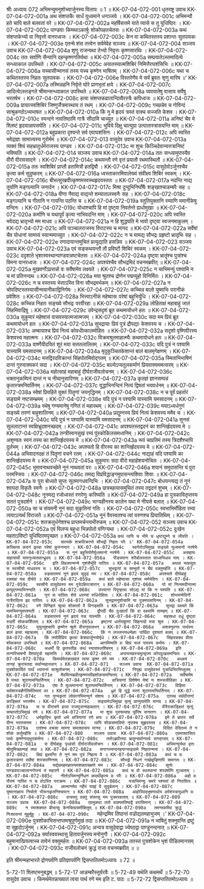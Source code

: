 श्रीः
अध्यायः 072
अभिमन्युमनुशोच्यार्जुनस्य विलापः ॥ 1 ॥
KK-07-04-072-001	धृतराष्ट्र उवाच 
KK-07-04-072-001a	अथ संशप्तकैः सार्धं युध्यमाने धनञ्जये ।
KK-07-04-072-001c	अभिमन्यौ हते चापि बाले बलवतां वरे ॥
KK-07-04-072-002a	महर्षिसत्तमे याते व्यासे स तु युधिष्ठिरः ।
KK-07-04-072-002c	पाण्डवाः किमथाऽकार्षुः शोकोपहतचेतसः ॥
KK-07-04-072-003a	कथं संशप्तकेभ्यो वा निवृत्तो वानरध्वजः ।
KK-07-04-072-003c	केन वा कथितस्तस्य प्रशान्तः सुतपावकः ।
KK-07-04-072-003e	एतन्मे शंस तत्त्वेन सर्वमेवेह सञ्जय ॥
KK-07-04-072-004	सञ्जय उवाच 
KK-07-04-072-004a	शृणु राजन्यथा तेभ्यो निवृत्तः कृष्णसारथिः ।
KK-07-04-072-004c	ततः सर्वाणि सैन्यानि दहन्कृष्णगतिर्यथा ॥
KK-07-04-072-005a	सम्प्रयातेऽस्तमादित्ये सन्ध्याकाल उपस्थिते ।
KK-07-04-072-005c	अयातस्यात्मशिबिरं निमित्तैरघशंसिभिः ॥
KK-07-04-072-006a	यच्चासीन्मानसं तस्य यच्च कृष्णेन भाषितम् ।
KK-07-04-072-006c	यथा च कथितस्तस्य निहतः सुतपावकः ।
KK-07-04-072-006e	विस्तरेणैव मे सर्वं ब्रुवतः शृणु मारिष ॥'
KK-07-04-072-007a	तस्मिन्नहनि निर्वृत्ते घोरे प्राणभृतां क्षये ।
KK-07-04-072-007c	आदित्येऽस्तङ्गते श्रीमान्सन्ध्याकाल उपस्थिते ॥
KK-07-04-072-008a	व्यपयातेषु वासाय सर्वेषु भरतर्षभ ।
KK-07-04-072-008c	हत्वा संशप्तकव्रातान्दिव्यैरस्त्रैः कपिध्वजः ॥
KK-07-04-072-009a	प्रायात्स्वशिबिरं जिष्णुर्जैत्रमास्थाय तं रथम् ।
KK-07-04-072-009c	गच्छन्नेव च गोविन्दं साश्रुकण्ठोऽभ्यभाषत ॥
KK-07-04-072-010a	किं नु मे हृदयं त्रस्तं वाक्च सज्जति केशव ।
KK-07-04-072-010c	स्यन्दने नावतिष्ठामि गात्रैः सीदामि चाच्युत ॥
KK-07-04-072-011a	अनिष्टं चैव मे श्लिष्टं हृदयान्नापसर्पति ।
KK-07-04-072-011c	भुविये दिक्षु चात्युग्रा उत्पातास्त्रासयन्ति माम् ॥
KK-07-04-072-012a	बहुप्रकारा दृश्यन्ते सर्व एवाघशंसिनः ।
KK-07-04-072-012c	अपि स्वस्ति भवेद्राज्ञः सामात्यस्य गुरोर्मम ॥
KK-07-04-072-013	वासुदेव उवाच 
KK-07-04-072-013a	व्यक्तं शिवं सहभ्रातुर्धर्मराजस्य पाण्डव ।
KK-07-04-072-013c	मा शुचः किञ्चिदेवान्यत्तत्रानिष्टं भविष्यति ॥
KK-07-04-072-014	सञ्जय उवाच 
KK-07-04-072-014a	ततः सन्ध्यामुपास्यैव वीरौ वीरावसादने ।
KK-07-04-072-014c	कथयन्तौ रणे वृत्तं प्रयातौ रथमास्थितौ ॥
KK-07-04-072-015a	ततः स्वशिबिरं प्राप्तौ हतामित्रौ हतद्विषौ ।
KK-07-04-072-015c	वासुदेवोऽर्जुनश्चैव कृत्वा कर्म सुदुष्करम् ॥
KK-07-04-072-016a	ध्वस्ताकारमिवालेख्यं संवीक्ष्य शिबिरं स्वकम् ।
KK-07-04-072-016c	बीभत्सुरब्रवीत्कृष्णमस्वस्थहृदयस्ततः ॥
KK-07-04-072-017a	नदन्ति नाद्य तूर्याणि मङ्गल्यानि जनार्दन ।
KK-07-04-072-017c	मिश्रा दुन्दुभिनिर्घोषैः शङ्खाश्चाडम्बरैः सह ॥
KK-07-04-072-018a	वीणा नैवाद्य वाद्यन्ते शम्यातालस्वनैः सह ।
KK-07-04-072-018c	मङ्गल्यानि च गीतानि न गायन्ति पठन्ति च ॥
KK-07-04-072-019a	स्तुतियुक्तानि रम्याणि ममानीकेषु वन्दिनः ।
KK-07-04-072-019c	योधाश्चापि हि मां दृष्ट्वा निवर्तन्ते ह्यधोमुखाः ॥
KK-07-04-072-020a	कर्माणि च यथापूर्वं कृत्वा नाभिवदन्ति माम् ।
KK-07-04-072-020c	अपि स्वस्ति भवेदद्य भ्रातृभ्यो मम माधव ॥
KK-07-04-072-021a	न हि शुद्ध्यति मे भावो दृष्ट्वा स्वजनमाकुलम् ।
KK-07-04-072-021c	अपि पाञ्चालराजस्य विराटस्य च मानद ॥
KK-07-04-072-022a	सर्वेषां चैव योधानां सामग्र्यं स्यान्ममाच्युत ।
KK-07-04-072-022c	न च मामद्य सौभद्रः प्रहृष्टो भ्रातृभिः सह ।
KK-07-04-072-022e	रणादायान्तमुचितं प्रत्युद्याति हसन्निव ॥
KK-07-04-072-023	सञ्जय उवाच 
KK-07-04-072-023a	एवं सङ्कथयन्तौ तौ प्रविष्टौ शिबिरं स्वकम् ।
KK-07-04-072-023c	ददृशाते भृशास्वस्थान्पाण्डवान्नष्टचेतसः ॥
KK-07-04-072-024a	दृष्ट्वा भ्रातॄंश्च पुत्रांश्च विमना वानरध्वजः ।
KK-07-04-072-024c	अपश्यंश्चैव सौभद्रमिदं वचनमब्रवीत् ॥
KK-07-04-072-025a	मुखवर्णोऽप्रसन्नो वः सर्वेषामेव लक्ष्यते ।
KK-07-04-072-025c	न चाभिमन्युं पश्यामि न च मां प्रतिनन्दथ ॥
KK-07-04-072-026a	मया श्रुतश्च द्रोणेन पद्मव्यूहो विनिर्मितः ।
KK-07-04-072-026c	न च वस्तस्य भेत्ताऽस्ति विना सौभद्रमर्भकम् ॥
KK-07-04-072-027a	न चोपदिष्टस्तस्यासीन्मयानीकाद्विनिर्गमः ।
KK-07-04-072-027c	कच्चिन्न बालो युष्माभिः परानीकं प्रवेशितः ॥
KK-07-04-072-028a	भित्त्वाऽनीकं महेष्वासः परेषां बहुभिर्युधि ।
KK-07-04-072-028c	कच्चिन्न निहतः सङ्ख्ये सौभद्रः परवीरहा ॥
KK-07-04-072-029a	लोहिताक्षं महाबाहुं जातं सिंहमिवाद्रिषु ।
KK-07-04-072-029c	उपेन्द्रसदृशं ब्रूत कथमायोधने हतः ॥
KK-07-04-072-030a	सुकुमारं महेष्वासं वासवस्यात्मजात्मजम् ।
KK-07-04-072-030c	सदा मम प्रियं ब्रूत कथमायोधने हतः ॥
KK-07-04-072-031a	सुभद्रायाः प्रियं पुत्रं द्रौपद्याः केशवस्य च ।
KK-07-04-072-031c	अम्बायाश्च प्रियं नित्यं कोवधीत्कालमोहितः ॥
KK-07-04-072-032a	सदृशो वृष्णिवीरस्य केशवस्य महात्मनः ।
KK-07-04-072-032c	विक्रमश्रुतमाहात्म्यैः कथमायोधने हतः ॥
KK-07-04-072-033a	वार्ष्णेयीदयितं शूरं मया सततलालितम् ।
KK-07-04-072-033c	यदि पुत्रं न पश्यामि यास्यामि यमसादनम् ॥
KK-07-04-072-034a	मृदुकुञ्चितकेशान्तं बालं बालमृगेक्षणम् ।
KK-07-04-072-034c	मत्तद्विरदविक्रान्तं सिंहपोतमिवोद्गतम् ॥
KK-07-04-072-035a	स्मिताभिभाषिणं दान्तं गुरुवाक्यकरं सदा ।
KK-07-04-072-035c	बाल्येऽप्यतुलकर्माणं प्रियवाक्यममत्सरम् ॥
KK-07-04-072-036a	महोत्साहं महाबाहुं दीर्घराजीवलोचनम् ।
KK-07-04-072-036c	भक्तानुकम्पिनं दान्तं न च नीचानुसारिणम् ॥
KK-07-04-072-037a	कृतज्ञं ज्ञानसम्पन्नं कृतास्त्रमनिवर्तिनम् ।
KK-07-04-072-037c	युद्धाभिनन्दिनं नित्यं द्विषतां भयवर्धनम् ॥
KK-07-04-072-038a	स्वेषां प्रियहिते युक्तं पितॄणां जयगृद्धिनम् ।
KK-07-04-072-038c	न च पूर्वं प्रहर्तारं सङ्ग्रामे नष्टसम्भ्रमम् ।
KK-07-04-072-038e	यदि पुत्रं न पश्यामि यास्यामि यमसादनम् ॥
KK-07-04-072-039a	रथेषु गण्यमानेषु गणितं तं महारथम् ।
KK-07-04-072-039c	मयाऽध्यर्धगुणं सङ्ख्ये तरुणं बाहुशालिनम् ॥
KK-07-04-072-040a	प्रद्युम्नस्य प्रियं नित्यं केशवस्य ममैव च ।
KK-07-04-072-040c	यदि पुत्रं न पश्यामि यास्यामि यमसादनम् ॥
KK-07-04-072-041a	सुनसं सुललाटान्तं स्वक्षिभ्रूदशनच्छदम् ।
KK-07-04-072-041c	अपश्यतस्तद्वदनं का शान्तिर्हृदयस्य मे ॥
KK-07-04-072-042a	तन्त्रीस्वनसुखं रम्यं पुंस्कोकिलसमध्वनिम् ।
KK-07-04-072-042c	अशृण्वतः स्वनं तस्य का शान्तिर्हृदयस्य मे ॥
KK-07-04-072-043a	रूपं चाप्रतिमं तस्य त्रिदशैश्चापि दुर्लभम् ।
KK-07-04-072-043c	अपश्यतो हि वीरस्य का शान्तिर्हृदयस्य मे ॥
KK-07-04-072-044a	अभिवादनदक्षं तं पितॄणां वचने रतम् ।
KK-07-04-072-044c	नाद्याहं यदि पश्यामि का शान्तिर्हृदयस्य मे ॥
KK-07-04-072-045a	सुकुमारः सदा वीरो महार्हशयनोचितः ।
KK-07-04-072-045c	भूमावनाथवच्छेते नूनं नाथवतां वरः ॥
KK-07-04-072-046a	शयानं समुपासन्ति यं पुरा परमस्त्रियः ।
KK-07-04-072-046c	तमद्य विप्रविद्धाङ्गमुपासन्त्यशिवाः शिवाः ॥
KK-07-04-072-047a	यः पुरा बोध्यते सुप्तः सूतमागधवन्दिभिः ।
KK-07-04-072-047c	बोधयन्त्यद्य तं नूनं श्वापदा विकृतैः स्वनैः ॥
KK-07-04-072-048a	छत्रच्छायासमुचितं तस्य तद्वदनं शुभम् ।
KK-07-04-072-048c	नूनमद्य रजोध्वस्तं रणरेणुः करिष्यति ॥
KK-07-04-072-049a	हा पुत्रकावितृप्तस्य सततं पुत्रदर्शने ।
KK-07-04-072-049c	भाग्यहीनस्य कालेन यथा मे नीयसे बलात् ॥
KK-07-04-072-050a	सा च संयमनी नूनं सदा सुकृतिनां गतिः ।
KK-07-04-072-050c	स्वभाभिर्मोहिता रम्या त्वयाऽत्यर्थं विराजते ॥
KK-07-04-072-051a	नूनं वैवस्वतश्च त्वां वरुणश्च प्रियातिथिम् ।
KK-07-04-072-051c	शतक्रतुर्धनेशश्च प्राप्तमर्चन्त्यभीरुकम् ॥
KK-07-04-072-052	सञ्जय उवाच 
KK-07-04-072-052a	एवं विलप्य बहुधा भिन्नपोतो वणिग्यथा ।
KK-07-04-072-052c	दुःखेन महताऽविष्टो युधिष्ठिरमपृच्छत ॥
KK-07-04-072-053a	`कथं त्वयि च भीमे च धृष्टद्युम्ने च जीवति ।
KK-07-04-072-053c	सात्यके शक्रविक्रान्ते सौभद्रो निहतः परैः ॥'
KK-07-04-072-054a	कच्चित्स कदनं कृत्वा परेषां कुरुनन्दन ।
KK-07-04-072-054c	स्वर्गतोऽभिमुखः सङ्ख्ये युध्यमानो नरर्षभैः ॥
KK-07-04-072-055a	स नूनं बहुभिर्यत्तैर्युध्यमानो नरर्षभैः ।
KK-07-04-072-055c	असहायः सहायार्थी मामनुध्यातवान्ध्रुवम् ॥
KK-07-04-072-056a	पीड्यमानः शरैर्बालस्तात साध्वभिधाव माम् ।
KK-07-04-072-056c	इति विप्रलपन्मन्ये नृशंसैर्भुवि पातितः ॥
KK-07-04-072-057a	अथवा मत्प्रसूतः स स्वस्रीयो माधवस्य च ।
KK-07-04-072-057c	सुभद्रायां च सम्भूतो न चैवं वक्तुमर्हति ॥
KK-07-04-072-058a	वज्रसारमयं नूनं हृदयं सुदृढं मम ।
KK-07-04-072-058c	अपश्यतो दीर्घबाहुं रक्ताक्षं यन्न दीर्यते ॥
KK-07-04-072-059a	कथं बाले महेष्वासा नृशंसा मर्मभेदिनः ।
KK-07-04-072-059c	स्वस्रीये वासुदेवस्य मम पुत्रेऽक्षिपञ्शरान् ॥
KK-07-04-072-060a	यो मां नित्यमदीनात्मा प्रत्युद्गम्याभिनन्दति ।
KK-07-04-072-060c	उपयान्तं रिपून्हत्वा सोऽद्य मां किं न पश्यति ॥
KK-07-04-072-061a	नूनं स पातितः शेते धरण्यां रुधिरोक्षितः ।
KK-07-04-072-061c	शोभयन्मेदिनीं गात्रैरादित्य इव पातितः ॥
KK-07-04-072-062a	सुभद्रामनुशोचामि या पुत्रमपलायिनम् ।
KK-07-04-072-062c	रणे विनिहतं श्रुत्वा शोकार्ता वै विनङ्क्षति ॥
KK-07-04-072-063a	सुभद्रा वक्ष्यते किं मामभिमन्युमपश्यती ।
KK-07-04-072-063c	द्रौपदीं चैव दुःखार्तां किं वा वक्ष्यामि तामहम् ॥
KK-07-04-072-064a	वज्रसारमयं नूनं हृदयं यन्न यास्यति ।
KK-07-04-072-064c	सहस्रधा वधूं दृष्ट्वा रुदतीं शोककर्शिताम् ॥
KK-07-04-072-065a	हृष्टानां धार्तराष्ट्राणां सिंहनादो मया श्रुतः ।
KK-07-04-072-065c	युयुत्सुश्चापि कृष्णेन श्रुतो वीरानुपालभन् ॥
KK-07-04-072-066a	अशक्नुवन्तः पार्थस्य बालं हत्वा महाबलम् ।
KK-07-04-072-066c	किं न लज्जन्त्यधर्मज्ञाः पार्थिवा दृश्यतां बलम् ॥
KK-07-04-072-067a	किं तयोर्विप्रियं कृत्वा केशवार्जुनयोर्मृधे ।
KK-07-04-072-067c	सिंहवन्नदथ प्रीताः शोककाल उपस्थिते ॥
KK-07-04-072-068a	आगमिष्यति वः क्षिप्रं फलं पापस्य कर्मणः ।
KK-07-04-072-068c	अधर्मो हि कृतस्तीव्रः कथं स्यादफलश्चिरम् ॥
KK-07-04-072-069a	इति तान्परिभाषन्वै वैश्यापुत्रो महामतिः ।
KK-07-04-072-069c	अपायाच्छस्त्रमुत्सृज्य कोपदुःखसमन्वितः ॥
KK-07-04-072-070a	किमर्थमेतन्नाख्यातं त्वया कृष्ण रणे मम ।
KK-07-04-072-070c	अधक्ष्यं तानहं क्रूरांस्तदा सर्वान्महारथान् ॥
KK-07-04-072-071	सञ्जय उवाच 
KK-07-04-072-071a	पुत्रशोकार्दितं पार्थं ध्यायन्तं साश्रुलोचनम् ।
KK-07-04-072-071c	निगृह्य वासुदेवस्तं पुत्राधिभिरभिप्लुतम् ।
KK-07-04-072-071e	मैवमित्यब्रवीत्कृष्णस्तीव्रशोकसमन्वितम् ॥
KK-07-04-072-072a	सर्वेषामेष वै पन्थाः शूराणामनिवर्तिनाम् ।
KK-07-04-072-072c	क्षत्रियाणां विशेषेण येषां नः शस्त्रजीविका ॥
KK-07-04-072-073a	एषा वै युध्यमानानां शूराणामनिवर्तिनाम् ।
KK-07-04-072-073c	विहिता सर्वशास्त्रज्ञैर्गतिर्मतिमतां वर ॥
KK-07-04-072-074a	ध्रुवं हि युद्धे मरणं शूराणामनिवर्तिनाम् ।
KK-07-04-072-074c	गतः पुण्यकृतां लोकानभिमन्युर्न संशयः ॥
KK-07-04-072-075a	एतच्च सर्ववीराणां काङ्क्षितं भरतर्षभ ।
KK-07-04-072-075c	सङ्ग्रामेऽभिमुखा मृत्युं प्राप्नुयामेति मानद ॥
KK-07-04-072-076a	स च वीरान्रणे हत्वा राजपुत्रान्महाबलान् ।
KK-07-04-072-076c	वीरैराकाङ्क्षितं मृत्युं सम्प्राप्तोऽभिमुखं रणे ॥
KK-07-04-072-077a	मा शुचः पुरुषव्याघ्र पूर्वैरेष सनातनः ।
KK-07-04-072-077c	धर्मकृद्भिः कृतो धर्मः क्षत्रियाणां रणे क्षयः ॥
KK-07-04-072-078a	इमे ते भ्रातरः सर्वे दीना भरतसत्तम ।
KK-07-04-072-078c	त्वयि शोकसमाविष्टे नृपाश्च सुहृदस्तव ॥
KK-07-04-072-079a	एतांश्च वचसा साम्ना समाश्वासय मानद ।
KK-07-04-072-079c	विदितं वेदितव्यं ते न शोकं कर्तुमर्हसि ॥
KK-07-04-072-080	सञ्जय उवाच 
KK-07-04-072-080a	एवमाश्वासितः पार्थः कृष्णेनाद्भुतकर्मणा ।
KK-07-04-072-080c	ततोऽब्रवीत्तदा भ्रातॄन्सर्वान्पार्थः सगद्गदम् ॥
KK-07-04-072-081a	स दीर्घबाहुः पृथ्वंसो दीर्घराजीवलोचनः ।
KK-07-04-072-081c	अभिमन्युर्यथा वृत्तः श्रोतुमिच्छाम्यहं तथा ॥
KK-07-04-072-082a	सनागस्यन्दनहयान्सङ्ग्रामे निहतान्मया ।
KK-07-04-072-082c	क्षिप्रं द्रक्ष्यन्ति ते नूनं मम पुत्रं निहत्य वै ॥
KK-07-04-072-083a	कथं च वः कृतास्त्राणां सर्वेषां शस्त्रपाणिनाम् ।
KK-07-04-072-083c	सौभद्रो निधनं गच्छेद्वज्रिणापि समागतः ॥
KK-07-04-072-084a	यद्येवमहमज्ञास्यमशक्तान्रक्षणे मम ।
KK-07-04-072-084c	सूनोः पाण्डवपाञ्चालानगोप्स्यं तं महारणे ॥
KK-07-04-072-085a	कथं च वो रथस्थानां शरवर्षाणि मुञ्चताम् ।
KK-07-04-072-085c	नीतोऽभिमन्युर्निधनं कदर्थीकृत्य वः परैः ॥
KK-07-04-072-086a	अहो वः पौरुषं नास्ति न च वोऽस्ति पराक्रमः ।
KK-07-04-072-086c	यत्राभिमन्युः समरे पश्यतां वो निपातितः ॥
KK-07-04-072-087a	आत्मानमेव गर्हेयं यदहं वै सुदुर्बलान् ।
KK-07-04-072-087c	युष्मानाज्ञाय निर्यातो भीरूनकृतनिश्चयान् ॥
KK-07-04-072-088a	आहोस्विद्भूषणार्थाय वर्मशस्त्रायुधानि वः ।
KK-07-04-072-088c	वाचस्तु वक्तुं संसत्सु मम पुत्रमरक्षताम् ॥
KK-07-04-072-089	सञ्जय उवाच 
KK-07-04-072-089a	एवमुक्त्वा ततो वाक्यमतिष्ठद्वै वरासिमान् ।
KK-07-04-072-089c	न स्माशक्यत बीभत्सुः केनचित्प्रसमीक्षितुम् ॥
KK-07-04-072-090a	तमन्तकमिव क्रुद्धं निःश्वसन्तं मुहुर्मुहुः ।
KK-07-04-072-090c	`महेन्द्रमिव तिष्ठन्तं वज्रोद्यतमहाभुजम् ।'
KK-07-04-072-090e	पुत्रशोकाभिसन्तप्तमश्रुपूर्णमुखं तदा ॥
KK-07-04-072-091a	न भाषितुं शक्नुवन्ति द्रष्टुं वा सुहृदोऽर्जुनम् ।
KK-07-04-072-091c	अन्यत्र वासुदेवाद्वा ज्येष्ठाद्वा पाण्डुनन्दनात् ॥
KK-07-04-072-092a	सर्वास्ववस्थासु हितावर्जुनस्य मनोनुगौ ।
KK-07-04-072-092c	बहुमानात्प्रियत्वाच्च तावेनं वक्तुमर्हतः ॥
KK-07-04-072-093a	ततस्तं पुत्रशोकेन भृशं पीडितमानसम् ।
KK-07-04-072-093c	राजीवलोचनं क्रुद्धं राजा वचनमब्रवीत् ॥ ॥

इति श्रीमन्महाभारते द्रोणपर्वणि प्रतिज्ञापर्वणि द्विसप्ततितमोऽध्यायः ॥ 72 ॥

5-72-11 श्लिष्टमनुबद्धम् ॥ 5-72-17 आडम्बरैस्तूर्यरवैः ॥ 5-72-49 यथेति कथमर्थे ॥ 5-72-70 वासुदेव उवाच । किमर्थमेतन्नाख्यातं त्वया पार्थ रणे मम इति ट. पाठः ॥ 5-72-72 द्विसप्ततितमोऽध्यायः ॥
